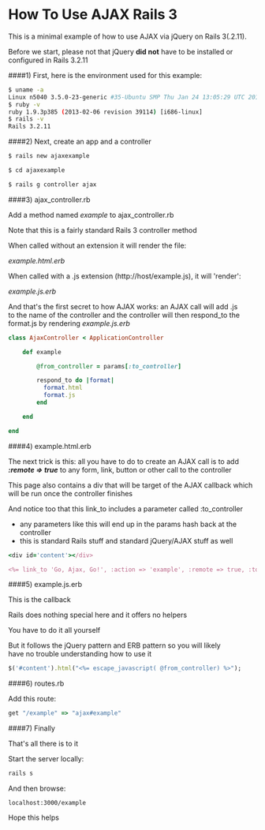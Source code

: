 How To Use AJAX Rails 3
==============

This is a minimal example of how to use AJAX via jQuery on Rails 3(.2.11).

Before we start, please not that jQuery <b>did not</b> have to be installed or configured in Rails 3.2.11

####1) First, here is the environment used for this example:

```bash
$ uname -a
Linux n5040 3.5.0-23-generic #35-Ubuntu SMP Thu Jan 24 13:05:29 UTC 2013 i686 i686 i686 GNU/Linux
$ ruby -v
ruby 1.9.3p385 (2013-02-06 revision 39114) [i686-linux]
$ rails -v
Rails 3.2.11
```

####2) Next, create an app and a controller

```bash
$ rails new ajaxexample

$ cd ajaxexample

$ rails g controller ajax
```

####3) ajax_controller.rb

Add a method named <i>example</i> to ajax_controller.rb

Note that this is a fairly standard Rails 3 controller method

When called without an extension it will render the file:

<i>example.html.erb</i>

When called with a .js extension (http://host/example.js), it will 'render':

<i>example.js.erb</i>

And that's the first secret to how AJAX works: an AJAX call will add .js<br>
to the name of the controller and the controller will then respond_to the<br>
format.js by rendering <i>example.js.erb</i>

```ruby
class AjaxController < ApplicationController

	def example

	    @from_controller = params[:to_controller]

	    respond_to do |format|
	      format.html
	      format.js
	    end

	end

end
```

####4) example.html.erb

The next trick is this: all you have to do to create an AJAX call is to add
<i><b>:remote => true</b></i> to any form, link, button or other call to the controller

This page also contains a div that will be target of the AJAX callback 
which will be run once the controller finishes

And notice too that this link_to includes a parameter called :to_controller<br>
- any parameters like this will end up in the params hash back at the controller<br>
- this is standard Rails stuff and standard jQuery/AJAX stuff as well

```ruby
<div id='content'></div>

<%= link_to 'Go, Ajax, Go!', :action => 'example', :remote => true, :to_controller => 'Bazinga!' %> 
```

####5) example.js.erb

This is the callback

Rails does nothing special here and it offers no helpers

You have to do it all yourself

But it follows the jQuery pattern and ERB pattern so you will likely<br>
have no trouble understanding how to use it

```ruby
$('#content').html("<%= escape_javascript( @from_controller) %>");
```

####6) routes.rb

Add this route:

```ruby
get "/example" => "ajax#example"
```

####7) Finally

That's all there is to it

Start the server locally:

```bash
rails s
```

And then browse:

    localhost:3000/example

Hope this helps